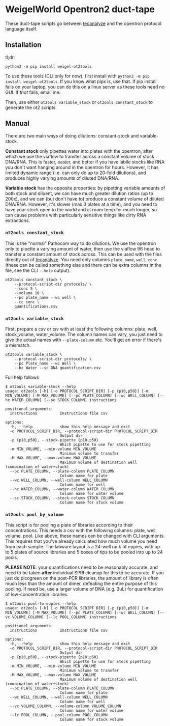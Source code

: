 # WeigelWorld Opentron2 duct-tape

These duct-tape scripts go between [tecanalyze](https://kdm9.shinyapps.io/tecanalyze)
and the opentron protocol language itself.

## Installation

tl;dr:

    python3 -m pip install weigel-ot2tools

To use these tools (CLI only for now), first install with `python3 -m pip
install weigel-ot2tools`. If you know what pipx is, use that. If pip install
fails on your laptop, you can do this on a linux server as these tools need
no GUI. If *that* fails, email me.

Then, use either `ot2ools variable_stock` or `ot2ools constant_stock` to
generate the ot2 scripts.


## Manual

There are two main ways of doing dilutions: constant-stock and variable-stock.

**Constant stock** only pipettes water into plates with the opentron, after
which we use the viaflow to transfer across a constant volume of stock DNA/RNA.
This is faster, easier, and better if you have labile stocks like RNA you don't
want hanging around in the opentron for hours. However, it has limited dynamic
range (i.e. can only do up to 20-fold dilutions), and produces highly varying
amounts of diluted DNA/RNA.

**Variable stock** has the opposite properties: by pipetting variable amounts
of both stock and diluent, we can have much greater dilution ratios (up to
200x), and we can (but don't have to) produce a constant volume of diluted
DNA/RNA. However, it's slower (max 3 plates at a time), and you need to have
your stock open to the world and at room temp for much longer, so can cause
problems with particularly sensitive things like dirty RNA extractions.


### `ot2ools constant_stock`

This is the "normal" Pathocom way to do dilutions. We use the opentron only to
pipette a varying amount of water, then use the viaflow 96 head to transfer
a constant amount of stock across. This can be used with the files directly out
of [tecanalyze](https://kdm9.shinyapps.io/tecanalyze). You need only columns
`plate_name`, `well`, `conc` (these can be called something else and there can
be extra columns in the file, see the CLI `--help` output).


```
ot2tools constant_stock \
	--protocol-script-dir protocols/ \
	--conc 5 \
	--volume 10 \
	--pc plate_name --wc well \
	--cc conc \
	quantifications.csv
```


### `ot2ools variable_stock`

First, prepare a csv or tsv with at least the following columns: plate, well,
stock_volume, water_volume. The column names can vary, you just need to give
the actual names with `--plate-column` etc. You'll get an error if there's
a mismatch.


```
ot2tools variable_stock \
	--protocol-script-dir protocols/ \
	--pc Plate_name --wc Well \
	--hc Water --sc DNA quantification.csv
```

Full help follows

```
$ ot2ools variable-stock --help
usage: ot2ools [-h] [-o PROTOCOL_SCRIPT_DIR] [-p {p10,p50}] [-m MIN_VOLUME] [-M MAX_VOLUME] [--pc PLATE_COLUMN] [--wc WELL_COLUMN] [--hc WATER_COLUMN] [--sc STOCK_COLUMN] instructions

positional arguments:
  instructions          Instructions file csv

options:
  -h, --help            show this help message and exit
  -o PROTOCOL_SCRIPT_DIR, --protocol-script-dir PROTOCOL_SCRIPT_DIR
                        Output dir
  -p {p10,p50}, --stock-pipette {p10,p50}
                        Which pipette to use for stock pipetting
  -m MIN_VOLUME, --min-volume MIN_VOLUME
                        Minimum volume to transfer
  -M MAX_VOLUME, --max-volume MAX_VOLUME
                        Maximum volume of destination well (combination of water+stock)
  --pc PLATE_COLUMN, --plate-column PLATE_COLUMN
                        Column name for plate
  --wc WELL_COLUMN, --well-column WELL_COLUMN
                        Column name for well
  --hc WATER_COLUMN, --water-column WATER_COLUMN
                        Column name for water volume
  --sc STOCK_COLUMN, --stock-column STOCK_COLUMN
                        Column name for stock volume
```


### `ot2ools pool_by_volume`

This script is for pooling a plate of libraries according to their
concentrations. This needs a csv with the following columns: plate, well,
volume, pool. Like above, these names can be changed with CLI arguments. This
requires that you've already calculated how much volume you need from each
sample. The labware layout is a 24-well rack of eppies, with up to 5 plates of
source libraries and 5 boxes of tips to be pooled into up to 24 pools.

**PLEASE NOTE**: your quantifications need to be reasonably accurate, and need
to be taken **after** individual SPRI cleanup for this to be accurate. If you
just do picogreen on the post-PCR libraries, the amount of library is often
much less than the amount of dimer, defeating the entire purpose of this
pooling. If need be, use a larger volume of DNA (e.g. 3uL) for quantification
of low-concentration libraries.


```
$ ot2ools pool-to-eppies --help
usage: ot2ools [-h] [-o PROTOCOL_SCRIPT_DIR] [-p {p10,p50}] [-m MIN_VOLUME] [-M MAX_VOLUME] [--pc PLATE_COLUMN] [--wc WELL_COLUMN] [--vc VOLUME_COLUMN] [--lc POOL_COLUMN] instructions

positional arguments:
  instructions          Instructions file csv

options:
  -h, --help            show this help message and exit
  -o PROTOCOL_SCRIPT_DIR, --protocol-script-dir PROTOCOL_SCRIPT_DIR
                        Output dir
  -p {p10,p50}, --stock-pipette {p10,p50}
                        Which pipette to use for stock pipetting
  -m MIN_VOLUME, --min-volume MIN_VOLUME
                        Minimum volume to transfer
  -M MAX_VOLUME, --max-volume MAX_VOLUME
                        Maximum volume of destination well (combination of water+stock)
  --pc PLATE_COLUMN, --plate-column PLATE_COLUMN
                        Column name for plate
  --wc WELL_COLUMN, --well-column WELL_COLUMN
                        Column name for well
  --vc VOLUME_COLUMN, --volume-column VOLUME_COLUMN
                        Column name for water volume
  --lc POOL_COLUMN, --pool-column POOL_COLUMN
                        Column name for stock volume
```
